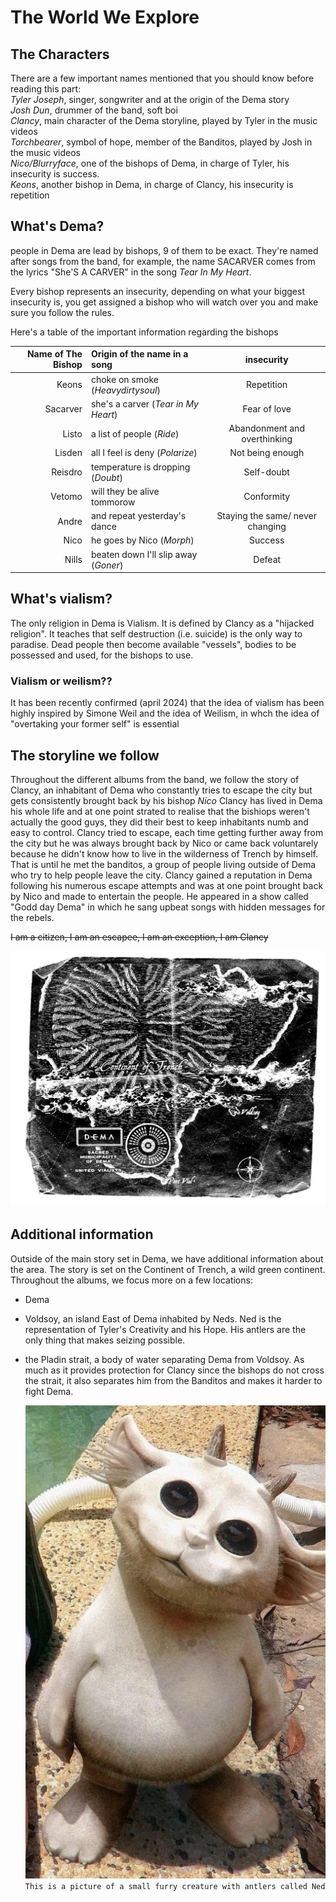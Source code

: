 # The World We Explore 

## The Characters
There are a few important names mentioned that you should know before reading this part:  
_Tyler Joseph_, singer, songwriter and at the origin of the Dema story  
_Josh Dun_, drummer of the band, soft boi  
_Clancy_, main character of the Dema storyline, played by Tyler in the music videos  
_Torchbearer_, symbol of hope, member of the Banditos, played by Josh in the music videos  
_Nico/Blurryface_, one of the bishops of Dema, in charge of Tyler, his insecurity is success.  
_Keons_, another bishop in Dema, in charge of Clancy, his insecurity is repetition  


## What's Dema?
people in Dema are lead by bishops, 9 of them to be exact. They're named after songs from the band, for example, the name SACARVER comes from the lyrics "She'S A CARVER" in the song _Tear In My Heart_.  

Every bishop represents an insecurity, depending on what your biggest insecurity is, you get assigned a bishop who will watch over you and make sure you follow the rules.   


Here's a table of the important information regarding the bishops  

Name of The Bishop  | Origin of the name in a song  | insecurity 
---------:| :----- |:-----:
Keons      | choke on smoke (_Heavydirtysoul_) | Repetition
Sacarver  | she's a carver (_Tear in My Heart_)| Fear of love
Listo   | a list of people (_Ride_) | Abandonment and overthinking
Lisden   | all I feel is deny (_Polarize_)| Not being enough
Reisdro   | temperature is dropping (_Doubt_) | Self-doubt
Vetomo  | will they be alive tommorow | Conformity
Andre   |and repeat yesterday's dance | Staying the same/ never changing
Nico | he goes by Nico (_Morph_)| Success
Nills | beaten down I'll slip away (_Goner_) | Defeat


## What's vialism?
The only religion in Dema is Vialism. It is defined by Clancy as a "hijacked religion". It teaches that self destruction (i.e. suicide) is the only way to paradise. Dead people then become available "vessels", bodies to be possessed and used, for the bishops to use.

### Vialism or weilism??
It has been recently confirmed (april 2024) that the idea of vialism has been highly inspired by Simone Weil and the idea of Weilism, in whch the idea of "overtaking your former self" is essential

## The storyline we follow
Throughout the different albums from the band, we follow the story of Clancy, an inhabitant of Dema who constantly tries to escape the city but gets consistently brought back by his bishop *Nico*
Clancy has lived in Dema his whole life and at one point strated to realise that the bishiops weren't actually the good guys, they did their best to keep inhabitants numb and easy to control. Clancy tried to escape, each time getting further away from the city but he was always brought back by Nico or came back voluntarely because he didn't know how to live in the wilderness of Trench by himself. That is until he met the banditos, a group of people living outside of Dema who try to help people leave the city.
Clancy gained a reputation in Dema following his numerous escape attempts and  was at one point brought back by Nico and made to entertain the people. He appeared in a show called "Godd day Dema" in which he sang upbeat songs with hidden messages for the rebels.



~~I am a citizen, I am an escapee, I am an exception, I am Clancy~~

![trench](Twentyonepilots/Trenchmap.jpg)



## Additional information
Outside of the main story set in Dema, we have additional information about the area. The story is set on the Continent of Trench, a wild green continent. Throughout the albums, we focus more on a few locations: 
- Dema
- Voldsoy, an island East of Dema inhabited by Neds. Ned is the representation of Tyler's Creativity and his Hope. His antlers are the only thing that makes seizing possible.
- the Pladin strait, a body of water separating Dema from Voldsoy. As much as it provides protection for Clancy since the bishops do not cross the strait, it also separates him from the Banditos and makes it harder to fight Dema.


  ![this is a Ned, he's cute, basically a white furry creature with antlers, he's about 45cm tall](Twentyonepilots/Ned.jpg)   
  `This is a picture of a small furry creature with antlers called Ned`
